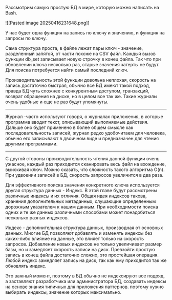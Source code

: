 Рассмотрим самую простую БД в мире, которую можно написать на Bash.

![[Pasted image 20250416231648.png]]

У нас будет одна функция на запись по ключу и значению, и функция на запросы по ключу.

Сама структура проста, в файле лежат пары ключ - значение, разделенный запятой, от части похоже на CSV файл. Каждый вызов функции db_set записывает новую строчку в конец файла. Так что при обновлении ключа несколько раз, старые значения затерты не будут. Для поиска потребуется найти самый последний ключ.

Производительность этой функции довольна неплохая, скорость на запись достаточно быстрая, обычно все БД имеют такой подход, правда БД чуть сложнее с конкурентным доступом, транзакций, возврат обращения на диске, но в целом все так же. Такие журналы очень удобные и еще не раз будут упомянуты.

---

Журнал -часто используют говоря, о журналах приложения, в которые программа вводит текст, описывающий выполняемые действия. Дальше оно будет применено в более общем смысле как последовательность записей, журнал редко удобочитаем для человека, обычно его записывают в двоичном виде и предназначен для чтения другими программами.

---

С другой стороны производительность чтения данной функции очень ужасное, каждый раз приходится сканировать весь файл на вхождение, выискивая ключ. Можно сказать, что сложность такого алгоритма O(n). При удвоении записей в БД, скорость запросов увеличится в два раза.

Для эффективного поиска значения конкретного ключа используется другая структура данных - Индекс. В этой главе будут рассмотрены различные индексы и их отличия. Общая идея индексов такова, хранения дополнительных метаданных, слушающие определенным дорожным указателем к нашим данным. При необходимости поиска одних и те же данных различными способами может понадобиться несколько разных индексов.


Индекс - дополнительная структура данных, производная от основных данных. Многие БД позволяют добавлять и изменять индексы без каких-либо влияние на данные, это влияет только на скорость запросов. Добавление новых индексов не только увеличивает размер базы, но и замедляет скорость записи на диск. Превзойти простую запись в конец файла достаточно сложно, это простейшая операция. Любой индекс замедляет запись на диск, так как ему приходится так же обновлять индекс.

Это важный момент, поэтому в БД обычно не индексируют все подряд, а заставляют разработчика или администратора БД, создавать индексы на основе знания типичных для приложения паттернов. поэтому нужно выбирать индексы, значение которых максимально.